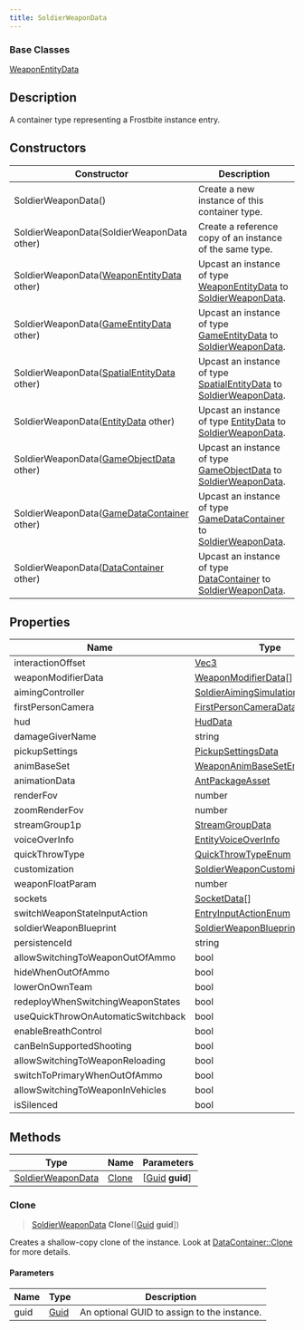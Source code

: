 ```yaml
---
title: SoldierWeaponData
---
```

### Base Classes

[WeaponEntityData](/vext/ref/fb/weaponentitydata/)

## Description

A container type representing a Frostbite instance entry.

## Constructors

| Constructor                                                                  | Description                                                                                                               |
| ---------------------------------------------------------------------------- | ------------------------------------------------------------------------------------------------------------------------- |
| SoldierWeaponData()                                                          | Create a new instance of this container type.                                                                             |
| SoldierWeaponData(SoldierWeaponData other)                                   | Create a reference copy of an instance of the same type.                                                                  |
| SoldierWeaponData([WeaponEntityData](/vext/ref/fb/weaponentitydata/) other)                | Upcast an instance of type [WeaponEntityData](/vext/ref/fb/weaponentitydata/) to [SoldierWeaponData](/vext/ref/fb/soldierweapondata/).                |
| SoldierWeaponData([GameEntityData](/vext/ref/fb/gameentitydata/) other)                    | Upcast an instance of type [GameEntityData](/vext/ref/fb/gameentitydata/) to [SoldierWeaponData](/vext/ref/fb/soldierweapondata/).                    |
| SoldierWeaponData([SpatialEntityData](/vext/ref/fb/spatialentitydata/) other)              | Upcast an instance of type [SpatialEntityData](/vext/ref/fb/spatialentitydata/) to [SoldierWeaponData](/vext/ref/fb/soldierweapondata/).              |
| SoldierWeaponData([EntityData](/vext/ref/fb/entitydata/) other)                            | Upcast an instance of type [EntityData](/vext/ref/fb/entitydata/) to [SoldierWeaponData](/vext/ref/fb/soldierweapondata/).                            |
| SoldierWeaponData([GameObjectData](/vext/ref/fb/gameobjectdata/) other)                    | Upcast an instance of type [GameObjectData](/vext/ref/fb/gameobjectdata/) to [SoldierWeaponData](/vext/ref/fb/soldierweapondata/).                    |
| SoldierWeaponData([GameDataContainer](/vext/ref/fb/gamedatacontainer/) other)              | Upcast an instance of type [GameDataContainer](/vext/ref/fb/gamedatacontainer/) to [SoldierWeaponData](/vext/ref/fb/soldierweapondata/).              |
| SoldierWeaponData([DataContainer](/vext/ref/shared/class/datacontainer) other) | Upcast an instance of type [DataContainer](/vext/ref/shared/class/datacontainer) to [SoldierWeaponData](/vext/ref/fb/soldierweapondata/). |

## Properties

| Name                               | Type                                                               | Description |
| ---------------------------------- | ------------------------------------------------------------------ | ----------- |
| interactionOffset                  | [Vec3](/vext/ref/shared/class/vec3)                                  |             |
| weaponModifierData                 | [WeaponModifierData](/vext/ref/fb/weaponmodifierdata/)\[\]                       |             |
| aimingController                   | [SoldierAimingSimulationData](/vext/ref/fb/soldieraimingsimulationdata/)         |             |
| firstPersonCamera                  | [FirstPersonCameraData](/vext/ref/fb/firstpersoncameradata/)                     |             |
| hud                                | [HudData](/vext/ref/fb/huddata/)                                                 |             |
| damageGiverName                    | string                                                             |             |
| pickupSettings                     | [PickupSettingsData](/vext/ref/fb/pickupsettingsdata/)                           |             |
| animBaseSet                        | [WeaponAnimBaseSetEnum](/vext/ref/fb/weaponanimbasesetenum/)                     |             |
| animationData                      | [AntPackageAsset](/vext/ref/fb/antpackageasset/)                                 |             |
| renderFov                          | number                                                             |             |
| zoomRenderFov                      | number                                                             |             |
| streamGroup1p                      | [StreamGroupData](/vext/ref/fb/streamgroupdata/)                                 |             |
| voiceOverInfo                      | [EntityVoiceOverInfo](/vext/ref/fb/entityvoiceoverinfo/)                         |             |
| quickThrowType                     | [QuickThrowTypeEnum](/vext/ref/fb/quickthrowtypeenum/)                           |             |
| customization                      | [SoldierWeaponCustomizationAsset](/vext/ref/fb/soldierweaponcustomizationasset/) |             |
| weaponFloatParam                   | number                                                             |             |
| sockets                            | [SocketData](/vext/ref/fb/socketdata/)\[\]                                       |             |
| switchWeaponStateInputAction       | [EntryInputActionEnum](/vext/ref/fb/entryinputactionenum/)                       |             |
| soldierWeaponBlueprint             | [SoldierWeaponBlueprint](/vext/ref/fb/soldierweaponblueprint/)                   |             |
| persistenceId                      | string                                                             |             |
| allowSwitchingToWeaponOutOfAmmo    | bool                                                               |             |
| hideWhenOutOfAmmo                  | bool                                                               |             |
| lowerOnOwnTeam                     | bool                                                               |             |
| redeployWhenSwitchingWeaponStates  | bool                                                               |             |
| useQuickThrowOnAutomaticSwitchback | bool                                                               |             |
| enableBreathControl                | bool                                                               |             |
| canBeInSupportedShooting           | bool                                                               |             |
| allowSwitchingToWeaponReloading    | bool                                                               |             |
| switchToPrimaryWhenOutOfAmmo       | bool                                                               |             |
| allowSwitchingToWeaponInVehicles   | bool                                                               |             |
| isSilenced                         | bool                                                               |             |

## Methods

| Type                                   | Name            | Parameters                                     |
| -------------------------------------- | --------------- | ---------------------------------------------- |
| [SoldierWeaponData](/vext/ref/fb/soldierweapondata/) | [Clone](#clone) | \[[Guid](/vext/ref/shared/class/guid) **guid**\] |

### Clone

> [SoldierWeaponData](/vext/ref/fb/soldierweapondata/) **Clone**(\[[Guid](/vext/ref/shared/class/guid) **guid**\])

Creates a shallow-copy clone of the instance. Look at [DataContainer::Clone](/vext/ref/shared/class/datacontainer#clone) for more details.

#### Parameters

| Name | Type         | Description                                 |
| ---- | ------------ | ------------------------------------------- |
| guid | [Guid](/vext/ref/shared/class/guid/) | An optional GUID to assign to the instance. |
